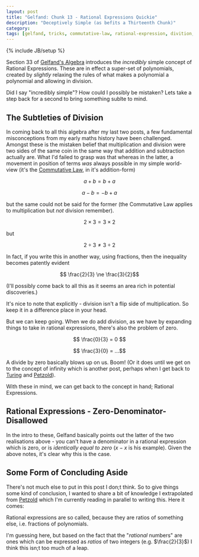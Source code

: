 ```yaml
---
layout: post
title: "Gelfand: Chunk 13 - Rational Expressions Quickie"
description: "Deceptively Simple (as befits a Thirteenth Chunk)"
category: 
tags: [gelfand, tricks, commutative-law, rational-expression, divition, polynomials]
---
```

{% include JB/setup %}

Section 33 of [Gelfand's Algebra](https://www.amazon.co.uk/Algebra-I-M-Gelfand/dp/0817636773) introduces the _incredibly_ simple concept of Rational Expressions.  These are in effect a super-set of polynomials, created by _slightly_ relaxing the rules of what makes a polynomial a polynomial and allowing in division.

Did I say "incredibly simple"? How could I possibly be mistaken? Lets take a step back for a second to bring something sublte to mind.

## The Subtleties of Division
In coming back to all this algebra after my last two posts, a few fundamental misconceptions from my early maths history have been challenged.  Amongst these is the mistaken belief that multiplication and division were two sides of the same coin in the same way that addition and subtraction actually are.  What I'd failed to grasp was that whereas in the latter, a movement in position of terms _was_ always possible in my simple world-view (it's the [Commutative Law](https://andrewharmellaw.github.io/2016/11/23/gelfands-algebra-chunk-2-commutative-associative-and-distributive-laws), in it's addition-form) 

$$ a + b = b + a $$

$$ a - b = -b + a $$

but the same could not be said for the former (the Commutative Law applies to multiplication but _not_ division remember).

$$ 2 \times 3 = 3 \times 2 $$

but

$$ 2 \div 3 \ne 3 \div 2$$

In fact, if you write this in another way, using fractions, then the inequality becomes patently evident

$$ \frac{2}{3} \ne \frac{3}{2}$$

(I'll possibly come back to all this as it seems an area rich in potential discoveries.)

It's nice to note that explicitly - division isn't a flip side of multiplication.  So keep it in a difference place in your head.

But we can keep going.  When we do add division, as we have by expanding things to take in rational expressions, there's also the problem of zero.

$$ \frac{0}{3} = 0 $$

$$ \frac{3}{0} = ...$$

A divide by zero basically blows up on us. Boom! (Or it does until we get on to the concept of infinity which is another post, perhaps when I get back to [Turing](http://www.turingarchive.org/browse.php/b/12) and [Petzold](https://www.amazon.co.uk/Annotated-Turing-Through-Historic-Computability/dp/0470229055)).

With these in mind, we can get back to the concept in hand; Rational Expressions.

## Rational Expressions - Zero-Denominator-Disallowed

In the intro to these, Gelfand basically points out the latter of the two realisations above - you can't have a denominator in a rational expression which is zero, or is _identically equal to zero_ ($x - x$ is his example).  Given the above notes, it's clear why this is the case.

## Some Form of Concluding Aside
There's not much else to put in this post I don;t think.  So to give things some kind of conclusion, I wanted to share a bit of knowledge I extrapolated from [Petzold](https://www.amazon.co.uk/Annotated-Turing-Through-Historic-Computability/dp/0470229055) which I'm currently reading in parallel to writing this.  Here it comes:

Rational expressions are so called, because they are ratios of something else, i.e. fractions of polynomials.  

I'm guessing here, but based on the fact that the "_rational_ numbers" are ones which can be expressed as _ratios_ of two integers (e.g. $\frac{2}{3}$) I think this isn;t too much of a leap.